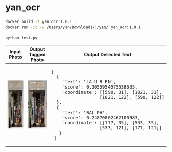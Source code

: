 # yan_ocr


```bash
docker build -t yan_ocr:1.0.1 .
docker run -it -v /Users/yan/Downloads/:/yan/ yan_ocr:1.0.1

python test.py
```

<table>
  <thead>
    <tr>
      <th>Input Photo</th>
      <th>Output Tagged Photo</th>
      <th>Output Detected Text</th>
    </tr>
  </thead>
  <tr>
    <td>
      <img src="https://raw.githubusercontent.com/yanliang12/yan_ocr/main/test4.png" height="150">
    </td>
    <td>
      <img src="https://raw.githubusercontent.com/yanliang12/yan_ocr/main/test4_output.png" height="150">
    </td>
    <td>
<pre>
[
  {
    'text': 'LA U R EN', 
    'score': 0.3055954575538635, 
    'coordinate': [[590, 31], [1021, 31], 
                  [1021, 122], [590, 122]]
  }, 
  {
    'text': 'RAL PH', 
    'score': 0.24870802462100983, 
    'coordinate': [[177, 35], [533, 35], 
                  [533, 121], [177, 121]]
   }
 ]    
</pre>
</td>
</tr>
</table>
